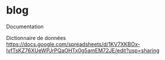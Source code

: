 # blog

Documentation 

Dictionnaire de données
https://docs.google.com/spreadsheets/d/1KV7XKBOx-lvfTsKZ76XUeWPJrPQaOHTx0g5amEM72JE/edit?usp=sharing

